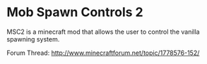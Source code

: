 Mob Spawn Controls 2
=================

MSC2 is a minecraft mod that allows the user to control the vanilla spawning system.

Forum Thread: http://www.minecraftforum.net/topic/1778576-152/
